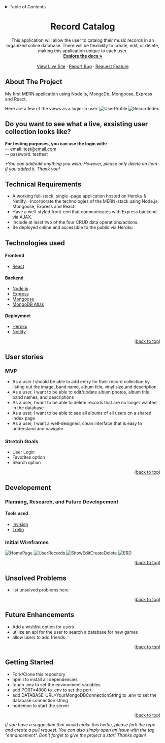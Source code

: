 <div id="top"></div>

<details>
  <summary>Table of Contents</summary>
  <ol>
    <li>
      <a href="#about-the-project">About The Project</a>
      <ul>
        <li><a href="#technical-requirements">Technical Requirements</a></li>
        <li><a href="#technologies-used">Technologies-Used</a></li>
      </ul>
    </li>
    <li>
      <a href="#user-stories">User Stories</a>
      <ul>
        <li><a href="#mvp">MVP</a></li>
        <li><a href="#stretch-goals">Stretch Goals</a></li>
      </ul>
    </li>
    <li>
      <a href="#developement">Planning, Unsolved Problems, and Future Enhancements</a>
      <ul>
        <li><a href="#tools-used">Tools Used</a></li>
        <li><a href="#initial-wireframes">Initial Wireframes</a></li>
        <li><a href="#unsolved-problems">Unsolved Problems</a></li>
        <li><a href="#future-enhancements">Future Enhancements</a></li>
      </ul>
    </li>
    <li>
     <a href="#getting-started">Getting Started</a>
    </li>
  </ol>
</details>

<div align="center">
<h1 align="center">Record Catalog</h1>

  <p align="center">
This application will allow the user to catalog their music records in an organized online database. There will be flexibility to create, edit, or delete, making this application unique to each user.
    <br />
    <a href="#"><strong>Explore the docs »</strong></a>
    <br />
    <br />
    <a href="#">View Live Site</a>
    ·
    <a href="https://github.com/hummingbirdcreative/Project3-RecordCatalog-Backend/issues">Report Bug</a>
    ·
    <a href="https://github.com/hummingbirdcreative/Project3-RecordCatalog-Backend/issues">Request Feature</a>
  </p>
</div>

## About The Project

My first MERN application using Node.js, MongoDb, Mongoose, Express and React.

Here are a few of the views as a login-in user.
![UserProfile](#)
![RecordIndex](#)

## Do you want to see what a live, exsisting user collection looks like? 
<b>For testing purposes, you can use the login with:</b> <br>
-- email: test@email.com <br>
-- password: testtest

<em>*You can add/edit anything you wish. However, please only delete an item if you added it. Thank you!</em>

## Technical Requirements

- A working full-stack, single -page application hosted on Heroku & Netlify.
-Incorporate the technologies of the MERN-stack using Node.js, Mongoose, Express and React.
- Have a well-styled front-end that communicates with Express backend via AJAX.
- Include at least two of the four CRUD data operations/actions.
- Be deployed online and accessible to the public via Heroku

## Technologies used
#### Frontend
- [React](https://reactjs.org/)
#### Backend
- [Node.js](https://nodejs.org/dist./v6.16.0/docs/api/synopsis.html)
- [Express](https://expressjs.com/)
- [Mongoose](https://mongoosejs.com/docs/index.html)
- [MongoDB Atlas](https://www.mongodb.com/atlas)
#### Deploymnet
- [Heroku](https://devcenter.heroku.com/articles/getting-started-with-nodejs)
- [Netlify](https://docs.netlify.com/?_gl=1%2a3nt3we%2a_gcl_aw%2aR0NMLjE2NjEzOTM2NTIuQ2p3S0NBandtSmVZQmhBd0Vpd0FYbGcwQVNXeHdhaDY3cXZTVFBxOHBTcTdEeUdmWWhDUmRjdmxnX0V4MkFseGcwd3VCM3ltcHNUc3V4b0NqRmNRQXZEX0J3RQ..&_ga=2.106224459.93517023.1661393652-710746354.1661393652&_gac=1.112985462.1661393652.CjwKCAjwmJeYBhAwEiwAXlg0ASWxwah67qvSTPq8pSq7DyGfYhCRdcvlg_Ex2Alxg0wuB3ympsTsuxoCjFcQAvD_BwE)

<p align="right">(<a href="#top">back to top</a>)</p>

## User stories

### MVP

- As a user I should be able to add entry for their record collection by listing out the image, band name, album title, vinyl size,and description.
- As a user, I want to be able to edit/update album photos, album title, band names, and descriptions
- As a user, I want to be able to delete records that are no longer wanted in the database
- As a user, I want to be able to see all albums of all users on a shared index page
- As a user, I want a well-designed, clean interface that is easy to understand and navigate

### Stretch Goals

- User Login
- Favorites option
- Search option
<p align="right">(<a href="#top">back to top</a>)</p>

## Developement
### Planning, Research, and Future Developement 

#### Tools used
- [Invision](https://www.invisionapp.com/)
- [Trello](https://trello.com/)


### Initial Wireframes
![HomePage](https://i.imgur.com/fpoWU04.png)
![UserRecords](https://i.imgur.com/yMRyUuK.png)
![ShowEditCreateDelete](https://i.imgur.com/rH7Z1xq.png)
![ERD](https://i.imgur.com/t3rYHKx.png)
<p align="right">(<a href="#top">back to top</a>)</p>

## Unsolved Problems

- list unsolved problems here

<p align="right">(<a href="#top">back to top</a>)</p>

## Future Enhancements

- Add a wishlist option for users
- utilize an api for the user to search a database for new games
- allow users to add friends

<p align="right">(<a href="#top">back to top</a>)</p>

## Getting Started
- Fork/Clone this repository
- npm i to install all dependencies
- touch .env to set the environment variables
- add PORT=4000 to .env to set the port
- add DATABASE_URL=YourMongoDBConnectionString to .env to set the database connection string
- nodemon to start the server

<p align="right">(<a href="#top">back to top</a>)</p>

*If you have a suggestion that would make this better, please fork the repo and create a pull request. You can also simply open an issue with the tag "enhancement". Don't forget to give the project a star! Thanks again!*